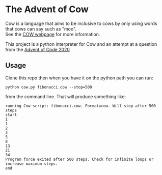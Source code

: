 # The Advent of Cow

Cow is a language that aims to be inclusive to cows by only using words that cows can say such as "moo".  
See the [COW webpage](http://bigzaphod.github.com/COW/) for more information.

This project is a python interpreter for Cow and an attempt at a question from the 
[Advent of Code 2020](https://adventofcode.com/)

## Usage

Clone this repo then when you have it on the python path you can run:
   
  ```python cow.py fibonacci.cow --stop=500```

from the command line.  That will produce something like:

```
running Cow script: fibonacci.cow. Format=cow. Will stop after 500 steps
start
1
1
2
3
5
8
13
21
34
Program force exited after 500 steps. Check for infinite loops or increase maximum steps.
end
```
